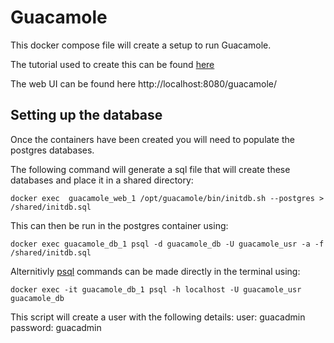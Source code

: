 # Guacamole

This docker compose file will create a setup to run Guacamole.  

The tutorial used to create this can be found [here](https://guacamole.apache.org/doc/gug/guacamole-docker.html)  

The web UI can be found here http://localhost:8080/guacamole/  

## Setting up the database 
Once the containers have been created you will need to populate the postgres databases.  

The following command will generate a sql file that will create these databases and place it in a shared directory:  
```
docker exec  guacamole_web_1 /opt/guacamole/bin/initdb.sh --postgres > /shared/initdb.sql
``` 
This can then be run in the postgres container using:  
```
docker exec guacamole_db_1 psql -d guacamole_db -U guacamole_usr -a -f /shared/initdb.sql
```
Alternitivly [psql](https://www.postgresql.org/docs/9.2/static/app-psql.html) commands can be made directly in the terminal using:  
```
docker exec -it guacamole_db_1 psql -h localhost -U guacamole_usr  guacamole_db
``` 

This script will create a user with the following details:
user: guacadmin  
password: guacadmin  